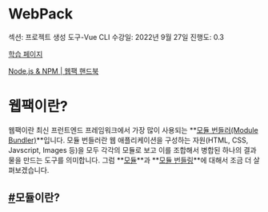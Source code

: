 # WebPack

섹션: 프로젝트 생성 도구-Vue CLI
수강일: 2022년 9월 27일
진행도: 0.3

[학습 페이지](https://www.inflearn.com/course/%ED%94%84%EB%9F%B0%ED%8A%B8%EC%97%94%EB%93%9C-%EC%9B%B9%ED%8C%A9/unit/37370?category=questionDetail)

[Node.js & NPM | 웹팩 핸드북](https://joshua1988.github.io/webpack-guide/build/node-npm.html#npm)

# **웹팩이란?**

웹팩이란 최신 프런트엔드 프레임워크에서 가장 많이 사용되는 **[모듈 번들러(Module Bundler)](https://joshua1988.github.io/webpack-guide/webpack/what-is-webpack.html)**입니다. 모듈 번들러란 웹 애플리케이션을 구성하는 자원(HTML, CSS, Javscript, Images 등)을 모두 각각의 모듈로 보고 이를 조합해서 병합된 하나의 결과물을 만드는 도구를 의미합니다. 그럼 **[모듈](https://joshua1988.github.io/webpack-guide/webpack/what-is-webpack.html#%EB%AA%A8%EB%93%88%EC%9D%B4%EB%9E%80)**과 **[모듈 번들링](https://joshua1988.github.io/webpack-guide/webpack/what-is-webpack.html#%EB%AA%A8%EB%93%88-%EB%B2%88%EB%93%A4%EB%A7%81%EC%9D%B4%EB%9E%80)**에 대해서 조금 더 살펴보겠습니다.

## **[#](https://joshua1988.github.io/webpack-guide/webpack/what-is-webpack.html#%EB%AA%A8%EB%93%88%EC%9D%B4%EB%9E%80)모듈이란?**